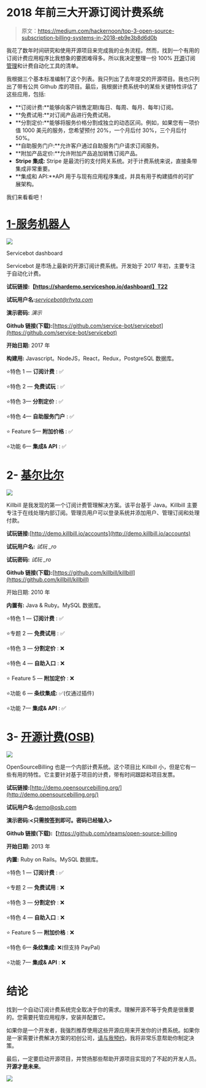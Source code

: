 # 2018 年前三大开源订阅计费系统

> 原文：<https://medium.com/hackernoon/top-3-open-source-subscription-billing-systems-in-2018-eb9e3b8d6d0b>

我花了数年时间研究和使用开源项目来完成我的业务流程。然而，找到一个有用的订阅计费应用程序比我想象的要困难得多。所以我决定整理一份 100% [开源](https://hackernoon.com/tagged/open-source)订阅[管理](https://hackernoon.com/tagged/management)和计费自动化工具的清单。

我根据三个基本标准编制了这个列表。我只列出了去年提交的开源项目。我也只列出了带有公共 Github 库的项目。最后，我根据计费系统中的某些关键特性评估了这些应用，包括:

*   **订阅计费:**能够向客户销售定期(每日、每周、每月、每年)订阅。
*   **免费试用:**对订阅产品进行免费试用。
*   **分割定价:**能够将服务价格分割成独立的动态区间。例如，如果您有一项价值 1000 美元的服务，您希望预付 20%，一个月后付 30%，三个月后付 50%。
*   **自助服务门户:**允许客户通过自助服务门户请求订阅服务。
*   **附加产品定价:**允许附加产品追加销售订阅产品。
*   **Stripe 集成:** Stripe 是最流行的支付网关系统。对于计费系统来说，直接条带集成非常重要。
*   **集成和 API:**API 用于与现有应用程序集成，并具有用于构建插件的可扩展架构。

我们来看看吧！

# [1-服务机器人](https://github.com/service-bot/servicebot)

![](img/c0d6a8439de169e5282c0bf0afac8f57.png)

Servicebot dashboard

Servicebot 是市场上最新的开源订阅计费系统。开发始于 2017 年初，主要专注于自动化计费。

**试玩链接:【https://shardemo.serviceshop.io/dashboard】T22**

**试玩用户名:**[*servicebot@rhyta.com*](mailto:servicebot@rhyta.com)

**演示密码:** *演示*

**Github 链接(下载):**[https://github.com/service-bot/servicebot](https://github.com/service-bot/servicebot)

**开始日期:** 2017 年

**构建用:** Javascript。NodeJS，React，Redux，PostgreSQL 数据库。

⭐️特色 1 — **订阅计费** : ✅

⭐️特色 2 — **免费试玩** : ✅

⭐️特色 3— **分割定价** : ✅

⭐️特色 4— **自助服务门户** : ✅

⭐ ️Feature 5— **附加价格** : ✅

⭐️功能 6— **集成& API** : ✅

# 2- [基尔比尔](https://github.com/killbill/killbill)

![](img/d53154a3985b6d17738f01b33447fbc6.png)

Killbill 是我发现的第一个订阅计费管理解决方案。该平台基于 Java。Killbill 主要专注于在线处理内部订阅。管理员用户可以登录系统并添加用户、管理订阅和处理付款。

**试玩链接:**[http://demo.killbill.io/accounts](http://demo.killbill.io/accounts)

**试玩用户名:** *试玩 _ro*

**试玩密码:** *试玩 _ro*

**Github 链接(下载):**[https://github.com/killbill/killbill](https://github.com/killbill/killbill)

开始日期: 2010 年

**内置有:** Java & Ruby。MySQL 数据库。

⭐️特色 1 — **订阅计费** : ✅

⭐️专题 2 — **免费试用** : ✅

⭐️特色 3 — **分割定价** : ❌

⭐️特色 4 — **自助入口** : ❌

⭐ ️Feature 5 — **附加定价** : ❌

⭐️️功能 6 — **条纹集成:** ✅(仅通过插件)

⭐️功能 7— **集成& API** : ✅

# 3- [开源计费(OSB)](https://github.com/vteams/open-source-billing)

![](img/f9e82a082f1a39837732f8fb41b1acdd.png)

OpenSourceBilling 也是一个内部计费系统。这个项目比 Killbill 小，但是它有一些有用的特性。它主要针对基于项目的计费，带有时间跟踪和项目发票。

**试玩链接:**[http://demo.opensourcebilling.org/](http://demo.opensourcebilling.org/)

**试玩用户名:**[demo@osb.com](mailto:demo@osb.com)

**演示密码:<只需按签到即可。密码已经输入>**

**Github 链接(下载):**【https://github.com/vteams/open-source-billing 

**开始日期:** 2013 年

**内置:** Ruby on Rails。MySQL 数据库。

⭐️特色 1 — **订阅计费** : ✅

⭐️专题 2 — **免费试用** : ❌

⭐️特色 3 — **分割定价** : ❌

⭐️特色 4 — **自助入口** : ❌

⭐ ️Feature 5 — **附加价格** : ❌

⭐️️特色 6— **条纹集成:** ❌(但支持 PayPal)

⭐️功能 7— **集成& API** : ❌

# 结论

找到一个自动订阅计费系统完全取决于你的需求。理解开源不等于免费是很重要的。您需要托管应用程序，安装并配置它。

如果你是一个开发者，我强烈推荐使用这些开源应用来开发你的计费系统。如果你是一家需要计费解决方案的初创公司，[请与我预约](http://bit.ly/sbotconsult)，我将非常乐意帮助你制定决策。

最后，一定要启动开源项目，并赞扬那些帮助开源项目实现的了不起的开发人员。**开源才是未来**。

![](img/670be5472e45cb49aaa3c733b2845715.png)